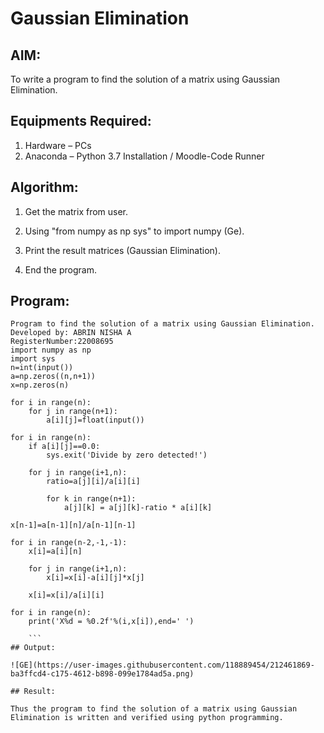 # Gaussian Elimination

## AIM:
To write a program to find the solution of a matrix using Gaussian Elimination.

## Equipments Required:
1. Hardware – PCs
2. Anaconda – Python 3.7 Installation / Moodle-Code Runner

## Algorithm:

1. Get the matrix from user.

2. Using "from numpy as np sys" to import numpy (Ge).

3. Print the result matrices (Gaussian Elimination).

4. End the program. 

## Program:
```
Program to find the solution of a matrix using Gaussian Elimination.
Developed by: ABRIN NISHA A
RegisterNumber:22008695
import numpy as np
import sys
n=int(input())
a=np.zeros((n,n+1))
x=np.zeros(n)

for i in range(n):
    for j in range(n+1):
        a[i][j]=float(input())
        
for i in range(n):
    if a[i][j]==0.0:
        sys.exit('Divide by zero detected!')
        
    for j in range(i+1,n):
        ratio=a[j][i]/a[i][i]
        
        for k in range(n+1):
            a[j][k] = a[j][k]-ratio * a[i][k]
            
x[n-1]=a[n-1][n]/a[n-1][n-1]

for i in range(n-2,-1,-1):
    x[i]=a[i][n]
    
    for j in range(i+1,n):
        x[i]=x[i]-a[i][j]*x[j]

    x[i]=x[i]/a[i][i]

for i in range(n):
    print('X%d = %0.2f'%(i,x[i]),end=' ')
   
    ```
## Output:

![GE](https://user-images.githubusercontent.com/118889454/212461869-ba3ffcd4-c175-4612-b898-099e1784ad5a.png)

## Result:

Thus the program to find the solution of a matrix using Gaussian Elimination is written and verified using python programming.
